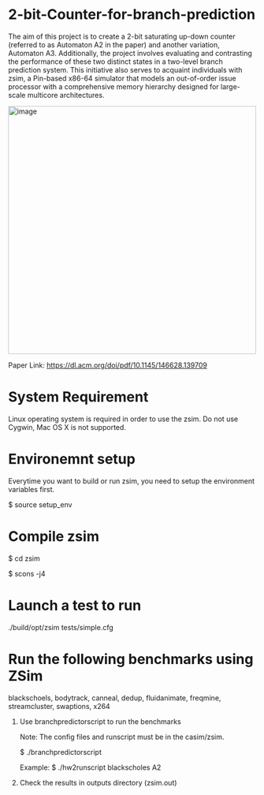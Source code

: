 # 2-bit-Counter-for-branch-prediction

The aim of this project is to create a 2-bit saturating up-down counter (referred to as Automaton A2 in the paper) and another variation, Automaton A3. Additionally, the project involves evaluating and contrasting the performance of these two distinct states in a two-level branch prediction system. This initiative also serves to acquaint individuals with zsim, a Pin-based x86-64 simulator that models an out-of-order issue processor with a comprehensive memory hierarchy designed for large-scale multicore architectures.

<img width="503" alt="image" src="https://github.com/Rajat5991/2-bit-Counter-for-branch-prediction/assets/154459536/15084541-bb70-427d-b0c4-84f22a7265e9">


Paper Link: https://dl.acm.org/doi/pdf/10.1145/146628.139709

# System Requirement

Linux operating system is required in order to use the zsim. Do not use Cygwin, Mac OS X is not supported.

# Environemnt setup
Everytime you want to build or run zsim, you need to setup the environment variables first.

$ source setup_env

# Compile zsim

$ cd zsim

$ scons -j4

# Launch a test to run

./build/opt/zsim tests/simple.cfg

# Run the following benchmarks using ZSim
   blackschoels, bodytrack, canneal, dedup, fluidanimate, freqmine, streamcluster, swaptions, x264
   1. Use branchpredictorscript to run the benchmarks

      Note: The config files and runscript must be in the casim/zsim.

      $ ./branchpredictorscript <benchmark> <automaton>

      Example: $ ./hw2runscript blackscholes A2
   2. Check the results in outputs directory (zsim.out)


